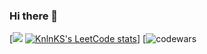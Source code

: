 ### Hi there 👋

[![](https://github-profile-summary-cards.vercel.app/api/cards/repos-per-language?username=oklave&theme=solarized_dark)
[![KnlnKS's LeetCode stats](https://leetcode-stats-six.vercel.app/api?username=oklave&theme=dark)](https://github.com/oklave/leetcode-stats)]
[![codewars](https://www.codewars.com/users/oklave/badges/large)

